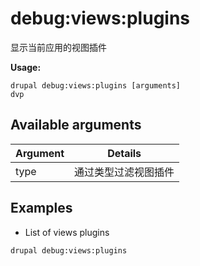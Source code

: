 # debug:views:plugins
显示当前应用的视图插件

**Usage:**
```
drupal debug:views:plugins [arguments]
dvp
```

## Available arguments
Argument | Details
---------|-------------
type | 通过类型过滤视图插件

## Examples
* List of views plugins
```
drupal debug:views:plugins
```
